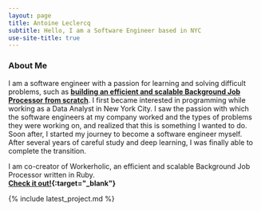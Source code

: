 ```yaml
---
layout: page
title: Antoine Leclercq
subtitle: Hello, I am a Software Engineer based in NYC
use-site-title: true
---
```


### About Me

I am a software engineer with a passion for learning and solving difficult problems, such as **[building an efficient and scalable Background Job Processor from scratch](https://workerholic.github.io)**. I first became interested in programming while working as a Data Analyst in New York City. I saw the passion with which the software engineers at my company worked and the types of problems they were working on, and realized that this is something I wanted to do. Soon after, I started my journey to become a software engineer myself. After several years of careful study and deep learning, I was finally able to complete the transition.

I am co-creator of Workerholic, an efficient and scalable Background Job Processor written in Ruby.
<br>
**[Check it out!](https://workerholic.github.io){:target="_blank"}**

{% include latest_project.md %}
